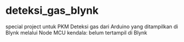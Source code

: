 # deteksi_gas_blynk
special project untuk PKM
Deteksi gas dari Arduino yang ditampilkan di Blynk melalui Node MCU
kendala: belum tertampil di Blynk
